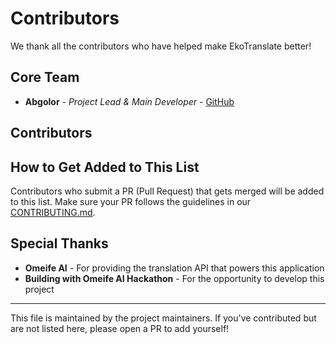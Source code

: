 # Contributors

We thank all the contributors who have helped make EkoTranslate better!

## Core Team

- **Abgolor** - *Project Lead & Main Developer* - [GitHub](https://github.com/abgolor)

## Contributors

<!-- Add contributors in alphabetical order -->

<!-- Example format:
- **Full Name** - *Role/Contributions* - [GitHub](https://github.com/username)
-->

<!-- Remember to add yourself here when you contribute! -->

## How to Get Added to This List

Contributors who submit a PR (Pull Request) that gets merged will be added to this list. Make sure your PR follows the guidelines in our [CONTRIBUTING.md](CONTRIBUTING.md).

## Special Thanks

- **Omeife AI** - For providing the translation API that powers this application
- **Building with Omeife AI Hackathon** - For the opportunity to develop this project

---

This file is maintained by the project maintainers. If you've contributed but are not listed here, please open a PR to add yourself!